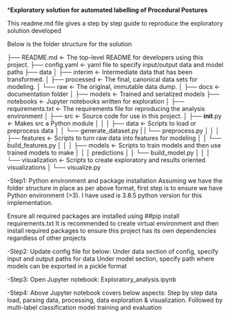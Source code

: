 ***Exploratory solution for automated labelling of Procedural Postures** 

This readme.md file gives a step by step guide to reproduce the exploratory solution developed

Below is the folder structure for the solution


├── README.md          <- The top-level README for developers using this project.
├── config.yaml        <- yaml file to specify input/output data and model paths
├── data
│   ├── interim        <- Intermediate data that has been transformed.
│   ├── processed      <- The final, canonical data sets for modeling.
│   └── raw            <- The original, immutable data dump.
│
├── docs               <- documentation folder 
│
├── models             <- Trained and serialized models
├── notebooks          <- Jupyter notebooks written for exploration
│
├── requirements.txt   <- The requirements file for reproducing the analysis environment
│
├── src                <- Source code for use in this project.
│   ├── __init__.py    <- Makes src a Python module
│   │
│   ├── data           <- Scripts to load or preprocess data
│   │   └── generate_dataset.py
|   |   └── preprocess.py
│   │
│   ├── features       <- Scripts to turn raw data into features for modeling
│   │   └── build_features.py
│   │
│   ├── models         <- Scripts to train models and then use trained models to make
│   │   │                 predictions
│   │   └── build_model.py
│   │
│   └── visualization  <- Scripts to create exploratory and results oriented visualizations
│       └── visualize.py




-Step1: Python environment and package installation
Assuming we have the folder structure in place as per above format, first step is to ensure we have Python environment (>3). 
I have used is 3.8.5 python version for this implementation.

Ensure all required packages are installed using
##pip install requirements.txt
It is recommended to create virtual environment and then install required packages to ensure this project has its own dependencies regardless of other projects

-Step2: Update config file for below:
Under data section of config, specify input and output paths for data 
Under model section, specify path where models can be exported in a pickle format

-Step3: Open Jupyter notebook: Exploratory_analysis.ipynb

-Step4: Above Jupyter notebook covers below aspects:
   Step by step data load, parsing data, processing, data exploration & visualization. Followed by multi-label classification model training and evaluation


